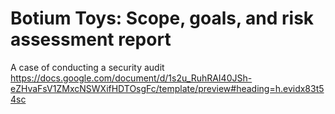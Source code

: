 #  Botium Toys:  Scope, goals, and risk assessment report
A case of conducting a security audit
https://docs.google.com/document/d/1s2u_RuhRAI40JSh-eZHvaFsV1ZMxcNSWXifHDTOsgFc/template/preview#heading=h.evidx83t54sc
